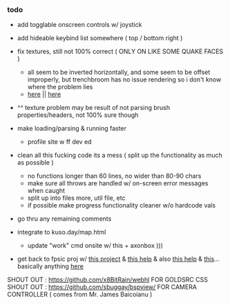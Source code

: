 ### todo
 - add togglable onscreen controls w/ joystick

 - add hideable keybind list somewhere ( top / bottom right )

 - fix textures, still not 100% correct ( ONLY ON LIKE SOME QUAKE FACES )
   - all seem to be inverted horizontally, and some seem to be offset improperly, but trenchbroom has no issue rendering so i don't know where the problem lies
   - [here](https://github.com/TrenchBroom/TrenchBroom/blob/master/common/src/mdl/UVCoordSystem.h) || [here](https://github.com/TrenchBroom/TrenchBroom/blob/master/common/src/mdl/MapFormat.cpp)
 - ^^ texture problem may be result of not parsing brush properties/headers, not 100% sure though

 - make loading/parsing & running faster
   - profile site w ff dev ed

 - clean all this fucking code its a mess ( split up the functionality as much as possible )
   - no functions longer than 60 lines, no wider than 80-90 chars
   - make sure all throws are handled w/ on-screen error messages when caught
   - split up into files more, util file, etc
   - if possible make progress functionality cleaner w/o hardcode vals

 - go thru any remaining comments

 - integrate to kuso.day/map.html
   - update "work" cmd onsite w/ this + axonbox )))

 - get back to fpsic proj w/ [this project](https://github.com/2lag/three) & [this help](https://github.com/sbuggay/bspview/blob/master/spec/hlbsp.md) & also [this help](https://valvedev.info/guides/accelerating-map-compiles-in-quake-based-engines/) & [this](https://valvedev.info/guides/what-goes-into-compiling-a-source-map/)... basically anything [here](https://valvedev.info/guides/)


SHOUT OUT : https://github.com/x8BitRain/webhl FOR GOLDSRC CSS
SHOUT OUT : https://github.com/sbuggay/bspview/ FOR CAMERA CONTROLLER ( comes from Mr. James Baicoianu )